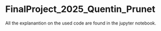 # FinalProject_2025_Quentin_Prunet

All the explanantion on the used code are found in the jupyter notebook.
